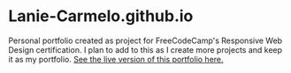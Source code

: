 # Lanie-Carmelo.github.io
 Personal portfolio created as project for FreeCodeCamp's Responsive Web Design certification. I plan to add to this as I create more projects and keep it as my portfolio.
 [See the live version of this portfolio here.](https://lanie-carmelo.github.io/)
